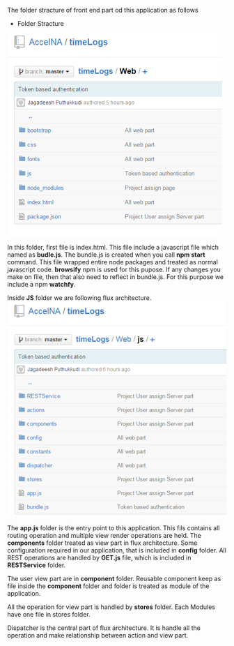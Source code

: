 The folder stracture of front end part od this application as follows
* Folder Stracture


![Front End Folder](https://github.com/AccelNA/aws-coe/blob/master/contents/images/frontendfolder.png)<br/>

In this folder, first file is index.html. This file include a javascript file which named as **budle.js**. The bundle.js is created when you call **npm start** command. This file wrapped entire node packages and treated as normal javascript code. **browsify** npm is used for this pupose. If any changes you make on file, then that also need to reflect in bundle.js. For this purpose we include a npm **watchfy**. 


Inside **JS** folder we are following flux architecture.
![JS Folder](https://github.com/AccelNA/aws-coe/blob/master/contents/images/timelogJSFolder.png)<br/>

The **app.js** folder is the entry point to this application. This fils contains all routing operation and multiple view render operations are held. The **components** folder treated as view part in flux architecture. Some configuration required in our application, that is included in **config** folder. All REST operations are handled by **GET.js** file, which is included in **RESTService** folder. 

The user view part are in **component** folder. Reusable component keep as file inside the **component** folder and folder is treated as module of the application. 

All the operation for view part is handled by **stores** folder. Each Modules have one file in stores folder.

Dispatcher is the central part of flux architecture. It is handle all the operation and make relationship between action and view part. 
